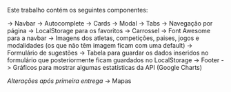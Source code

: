 Este trabalho contém os seguintes componentes:

-> Navbar
-> Autocomplete
-> Cards
-> Modal
-> Tabs
-> Navegação por página
-> LocalStorage para os favoritos
-> Carrossel
-> Font Awesome para a navbar
-> Imagens dos atletas, competições, paises, jogos e modalidades (os que não têm imagem ficam com uma default)
-> Formulário de sugestões 
-> Tabela para guardar os dados inseridos no formulário que posteriormente ficam guardados no LocalStorage
-> Footer
-> Gráficos para mostrar algumas estatísticas da API (Google Charts)

*Alterações após primeira entrega*
-> Mapas 